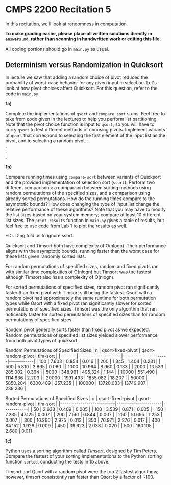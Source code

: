 # CMPS 2200 Recitation 5

In this recitation, we'll look at randomness in computation.

**To make grading easier, please place all written solutions directly in `answers.md`, rather than scanning in handwritten work or editing this file.**

All coding portions should go in `main.py` as usual.


## Determinism versus Randomization in Quicksort

In lecture we saw that adding a random choice of pivot reduced the
probability of worst-case behavior for any given input in
selection. Let's look at how pivot choices affect Quicksort. For this
question, refer to the code in `main.py` 

**1a)**

Complete the implementations of `qsort` and `compare_sort` stubs. Feel
free to take from code given in the lectures to  help you perform list
partitioning. Note that the pivot choice function is input to `qsort`,
so you will have to curry `qsort` to test different methods of
choosing pivots. Implement variants of `qsort` that correspond to
selecting the first element of the input list as the pivot, and to
selecting a random pivot.
.  
.  
.  
.  


**1b)**

Compare running times using `compare-sort` between variants of
Quicksort and the
provided implementation of selection sort (`ssort`). Perform two
different comparisons: a comparison between sorting methods using
random permutations of the specified sizes, and a comparison using
already sorted permutations. How do the running times compare to the
asymptotic bounds? How does changing the type of input list change the
relative performance of these algorithms? Note that you may have to
modify the list sizes based on your system memory; compare at least 10
different list sizes. The `print_results` function in `main.py` gives
a table of results, but feel free to use code from Lab 1 to plot
the results as well. 

*Dr. Ding told us to ignore ssort. 

Quicksort and Timsort both have complexity of O(nlogn). Their performance  aligns with the asymptotic bounds, running faster than the worst case for these lists given randomly sorted lists. 

For random permutations of specified sizes, random and fixed pivots ran with similar time complexities of O(nlogn) but Timsort was the fastest although Timsort also has a complexity of O(nlogn). 

For sorted permutations of specified sizes, random pivot ran significantly faster than fixed pivot with Timsort still being the fastest. Qsort with a random pivot had approximately the same runtime for both permutation types while Qsort with a fixed pivot ran significantly slower for sorted permutations of specified sizes. Timsort was the only algorithm that ran noticeably faster for sorted permutations of specified sizes than for random permutations of specified sizes. 

Random pivot generally sorts faster than fixed pivot as we expected. Random permutations of specified list sizes yielded slower performance from both pivot types of quicksort.

Random Permutations of Specified Sizes
|      n |   qsort-fixed-pivot |   qsort-random-pivot |   tim-sort |
|--------|---------------------|----------------------|------------|
|    100 |               7.603 |                0.854 |      0.016 |
|    200 |               1.345 |                1.404 |      0.231 |
|    500 |               5.310 |                2.895 |      0.060 |
|   1000 |              10.964 |                8.960 |      0.133 |
|   2000 |              13.533 |              285.002 |      0.364 |
|   5000 |             348.991 |              495.324 |      1.144 |
|  10000 |             551.490 |             1114.636 |      2.203 |
|  20000 |            1991.493 |             1855.082 |     18.207 |
|  50000 |            5850.204 |             6300.409 |    257.235 |
| 100000 |           13720.633 |            13749.907 |    239.236 |

Sorted Permutations of Specified Sizes
|   n |   qsort-fixed-pivot |   qsort-random-pivot |   tim-sort |
|-----|---------------------|----------------------|------------|
|  50 |               2.633 |                0.409 |      0.005 |
| 100 |               3.539 |                0.871 |      0.005 |
| 150 |               7.235 |               47.125 |      0.007 |
| 200 |               7.561 |                0.844 |      0.007 |
| 250 |              10.695 |                1.253 |      0.007 |
| 300 |              16.266 |                2.975 |      0.013 |
| 350 |              76.971 |                2.276 |      0.017 |
| 400 |              84.152 |                1.928 |      0.009 |
| 450 |              39.623 |                2.038 |      0.020 |
| 500 |             160.105 |                2.680 |      0.011 |


**1c)**

Python uses a sorting algorithm called [*Timsort*](https://en.wikipedia.org/wiki/Timsort), designed by Tim Peters. Compare the fastest of your sorting implementations to the Python
sorting function `sorted`, conducting the tests in 1b above. 

Timsort and Qsort with a random pivot were the top 2 fastest algorithms; however, timsort consistently ran faster than Qsort by a factor of ~100. 




